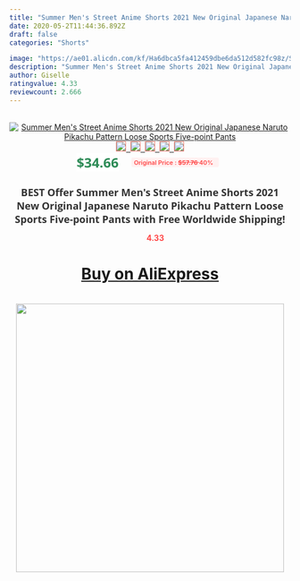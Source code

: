 ```yaml
---
title: "Summer Men's Street Anime Shorts 2021 New Original Japanese Naruto Pikachu Pattern Loose Sports Five-point Pants"
date: 2020-05-2T11:44:36.892Z
draft: false
categories: "Shorts"

image: "https://ae01.alicdn.com/kf/Ha6dbca5fa412459dbe6da512d582fc98z/Summer-Men-s-Street-Anime-Shorts-2021-New-Original-Japanese-Naruto-Pikachu-Pattern-Loose-Sports-Five.jpg"
description: "Summer Men's Street Anime Shorts 2021 New Original Japanese Naruto Pikachu Pattern Loose Sports Five-point Pants"
author: Giselle
ratingvalue: 4.33
reviewcount: 2.666
---
```

<br>
<div style="text-align: center;">
<a href="https://s.click.aliexpress.com/e/_AZgG77" target="_blank" rel="nofollow noopener noreferrer"><img alt="Summer Men's Street Anime Shorts 2021 New Original Japanese Naruto Pikachu Pattern Loose Sports Five-point Pants" class="magnifier-image" src="https://ae01.alicdn.com/kf/Ha6dbca5fa412459dbe6da512d582fc98z/Summer-Men-s-Street-Anime-Shorts-2021-New-Original-Japanese-Naruto-Pikachu-Pattern-Loose-Sports-Five.jpg_640x640.jpg">
<br>
<img style="border:1px solid salmon" src="https://ae01.alicdn.com/kf/Ha6dbca5fa412459dbe6da512d582fc98z/Summer-Men-s-Street-Anime-Shorts-2021-New-Original-Japanese-Naruto-Pikachu-Pattern-Loose-Sports-Five.jpg_120x120.jpg">&nbsp;&nbsp;<img style="border:1px solid salmon" src="https://ae01.alicdn.com/kf/H677bcf6c53554841b93ff838cbd078cbz/Summer-Men-s-Street-Anime-Shorts-2021-New-Original-Japanese-Naruto-Pikachu-Pattern-Loose-Sports-Five.jpg_120x120.jpg">&nbsp;&nbsp;<img style="border:1px solid salmon" src="https://ae01.alicdn.com/kf/Heb1cb6c75a284e7ea9485632002e4a59u/Summer-Men-s-Street-Anime-Shorts-2021-New-Original-Japanese-Naruto-Pikachu-Pattern-Loose-Sports-Five.jpg_120x120.jpg">&nbsp;&nbsp;<img style="border:1px solid salmon" src="https://ae01.alicdn.com/kf/H9fd698822e0941458fb4e2c3db6cd444C/Summer-Men-s-Street-Anime-Shorts-2021-New-Original-Japanese-Naruto-Pikachu-Pattern-Loose-Sports-Five.jpg_120x120.jpg">&nbsp;&nbsp;<img style="border:1px solid salmon" src="https://ae01.alicdn.com/kf/H322acd7ad61b44eebef046f3a8cd34f7f/Summer-Men-s-Street-Anime-Shorts-2021-New-Original-Japanese-Naruto-Pikachu-Pattern-Loose-Sports-Five.jpg_120x120.jpg"></a></div><br0>
<div style="text-align: center;"><span style="background-color: white; border: 0px; box-sizing: border-box; color: seagreen; display: inline-block; font-family: &quot;open sans&quot; , &quot;arial&quot; , &quot;helvetica&quot; , sans-serif , &quot;heiti&quot;; font-size: 24px; font-stretch: inherit; font-weight: 700; line-height: inherit; margin: 0px 10px 0px 0px; padding: 0px; vertical-align: middle;">$34.66 </span>
<span style="background: rgb(255 , 241 , 241); border-radius: 3px; border: 0px; box-sizing: border-box; color: #ff4747; display: inline-block; font-family: inherit; font-size: 12px; font-stretch: inherit; font-style: inherit; font-variant: inherit; font-weight: 600; line-height: inherit; margin: 0px; padding: 2px 5px; transform: scale(0.9); vertical-align: middle;">Original Price : <b style="text-decoration: line-through;">$57.76 </b> 40%&nbsp;&nbsp;</span></div>
<h1 style="color: #333333; display: inline-block; font-family: &quot;open sans&quot; , &quot;arial&quot; , &quot;helvetica&quot; , sans-serif , &quot;heiti&quot;; font-size: 18px; font-stretch: inherit; font-weight: 700; text-align: center;">BEST Offer Summer Men's Street Anime Shorts 2021 New Original Japanese Naruto Pikachu Pattern Loose Sports Five-point Pants with Free Worldwide Shipping!</h1>
<div style="color: #ff4747; text-align: center;">
<img src="https://4.bp.blogspot.com/-M0ZcTcb-5uY/XleCXlxnR4I/AAAAAAAAAEc/OrjgMkXV1oMQFaCRZj5HQwOCBcu3w1FegCPcBGAYYCw/s1600/star.png" style="height: 15px;">&nbsp;<b>4.33</b></div>
<div class="button_cont" align="center"><a class="buynow_a" href="https://s.click.aliexpress.com/e/_AZgG77" target="_blank" rel="nofollow noopener noreferrer"><H1>Buy on AliExpress</H1></a></div><br>
<div class="separator" style="clear: both; text-align: center;">
<img src="https://lh3.googleusercontent.com/-pTy5HemUv9M/XlePHvY0dAI/AAAAAAAAAE4/0nX5iRUoIWY8eMW9Dpxeirr157OZliDIgCLcBGAsYHQ/s1600/badge.gif" width="480">
</div>

